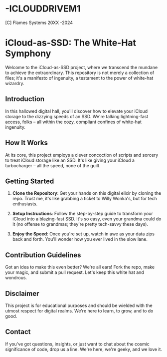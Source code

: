 # -ICLOUDDRIVEM1
[C] Flames Systems 20XX -2024 
# iCloud-as-SSD: The White-Hat Symphony

Welcome to the iCloud-as-SSD project, where we transcend the mundane to achieve the extraordinary. This repository is not merely a collection of files; it's a manifesto of ingenuity, a testament to the power of white-hat wizardry.

## Introduction

In this hallowed digital hall, you'll discover how to elevate your iCloud storage to the dizzying speeds of an SSD. We're talking lightning-fast access, folks – all within the cozy, compliant confines of white-hat ingenuity.

## How It Works

At its core, this project employs a clever concoction of scripts and sorcery to treat iCloud storage like an SSD. It's like giving your iCloud a turbocharger – all the speed, none of the guilt.

## Getting Started

1. **Clone the Repository**: Get your hands on this digital elixir by cloning the repo. Trust me, it's like grabbing a ticket to Willy Wonka's, but for tech enthusiasts.

2. **Setup Instructions**: Follow the step-by-step guide to transform your iCloud into a blazing-fast SSD. It's so easy, even your grandma could do it (no offense to grandmas; they're pretty tech-savvy these days).

3. **Enjoy the Speed**: Once you're set up, watch in awe as your data zips back and forth. You'll wonder how you ever lived in the slow lane.

## Contribution Guidelines

Got an idea to make this even better? We're all ears! Fork the repo, make your magic, and submit a pull request. Let's keep this white hat and wondrous.

## Disclaimer

This project is for educational purposes and should be wielded with the utmost respect for digital realms. We're here to learn, to grow, and to do good.

## Contact

If you've got questions, insights, or just want to chat about the cosmic significance of code, drop us a line. We're here, we're geeky, and we love it.

